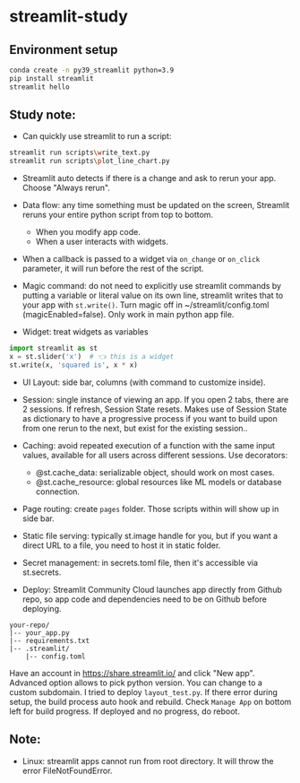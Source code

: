 # streamlit-study

## Environment setup

```bash
conda create -n py39_streamlit python=3.9
pip install streamlit
streamlit hello
```

## Study note:

- Can quickly use streamlit to run a script:

```bash
streamlit run scripts\write_text.py
streamlit run scripts\plot_line_chart.py
```

- Streamlit auto detects if there is a change and ask to rerun your app. Choose "Always rerun".

- Data flow: any time something must be updated on the screen, Streamlit reruns your entire python script from top to bottom.
  - When you modify app code.
  - When a user interacts with widgets.
- When a callback is passed to a widget via `on_change` or `on_click` parameter, it will run before the rest of the script.

- Magic command: do not need to explicitly use streamlit commands by putting a variable or literal value on its own line, streamlit writes that to your app with `st.write()`. Turn magic off in ~/streamlit/config.toml (magicEnabled=false). Only work in main python app file.

- Widget: treat widgets as variables

```python
import streamlit as st
x = st.slider('x')  # 👈 this is a widget
st.write(x, 'squared is', x * x)
```

- UI Layout: side bar, columns (with command to customize inside).

- Session: single instance of viewing an app. If you open 2 tabs, there are 2 sessions. If refresh, Session State resets. Makes use of Session State as dictionary to have a progressive process if you want to build upon from one rerun to the next, but exist for the existing session..
- Caching: avoid repeated execution of a function with the same input values, available for all users across different sessions. Use decorators:

  - @st.cache_data: serializable object, should work on most cases.
  - @st.cache_resource: global resources like ML models or database connection.

- Page routing: create `pages` folder. Those scripts within will show up in side bar.

- Static file serving: typically st.image<path to image> handle for you, but if you want a direct URL to a file, you need to host it in static folder.

- Secret management: in secrets.toml file, then it's accessible via st.secrets.

- Deploy: Streamlit Community Cloud launches app directly from Github repo, so app code and dependencies need to be on Github before deploying.

```
your-repo/
|-- your_app.py
|-- requirements.txt
|-- .streamlit/
    |-- config.toml
```

Have an account in https://share.streamlit.io/ and click "New app". Advanced option allows to pick python version. You can change to a custom subdomain. I tried to deploy `layout_test.py`. If there error during setup, the build process auto hook and rebuild. Check `Manage App` on bottom left for build progress. If deployed and no progress, do reboot.

## Note:

- Linux: streamlit apps cannot run from root directory. It will throw the error FileNotFoundError.

